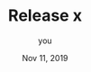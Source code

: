 ---
release: true

title: Release x
separatedTitle: Release x
description: x Changelog

id: Minecraft version
comments: true

author: you
date: Nov 11, 2019

imgURL: ../image/article/IMAGE.jpg

short_text: remove this option if empty

added:
  - Blocks:
    - Nothing
  - Items:
    - Nothing
  - Entities:
  	- Nothing

changed:
  - Nothing

removed:
  - Nothing

downloadURL: https://www.curseforge.com/minecraft/texture-packs/faithful-3d/files/...
---